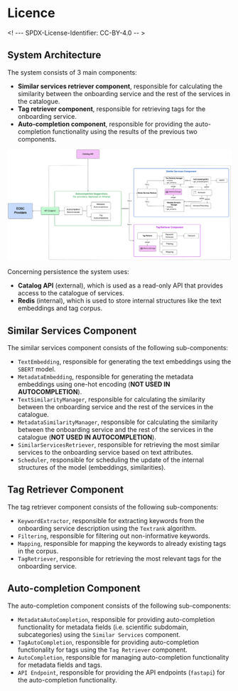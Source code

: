 # Licence

<! --- SPDX-License-Identifier: CC-BY-4.0  -- >

## System Architecture

The system consists of 3 main components:

- **Similar services retriever component**, responsible for calculating the similarity between the onboarding service and the rest of the services in the catalogue.
- **Tag retriever component**, responsible for retrieving tags for the onboarding service.
- **Auto-completion component**, responsible for providing the auto-completion functionality using the results of the previous two components.

![System Architecture](assets/autocompletion_architecture.png)

Concerning persistence the system uses:

- **Catalog API** (external), which is used as a read-only API that provides access to the catalogue of services.
- **Redis** (internal), which is used to store internal structures like the text embeddings and tag corpus.

## Similar Services Component

The similar services component consists of the following sub-components:

- `TextEmbedding`, responsible for generating the text embeddings using the `SBERT` model.
- `MetadataEmbedding`, responsible for generating the metadata embeddings using one-hot encoding (**NOT USED IN AUTOCOMPLETION**).
- `TextSimilarityManager`, responsible for calculating the similarity between the onboarding service and the rest of the services in the catalogue.
- `MetadataSimilarityManager`, responsible for calculating the similarity between the onboarding service and the rest of the services in the catalogue (**NOT USED IN AUTOCOMPLETION**).
- `SimilarServicesRetriever`, responsible for retrieving the most similar services to the onboarding service based on text attributes.
- `Scheduler`, responsible for scheduling the update of the internal structures of the model (embeddings, similarities).

## Tag Retriever Component

The tag retriever component consists of the following sub-components:

- `KeywordExtractor`, responsible for extracting keywords from the onboarding service description using the `Textrank` algorithm.
- `Filtering`, responsible for filtering out non-informative keywords.
- `Mapping`, responsible for mapping the keywords to already existing tags in the corpus.
- `TagRetriever`, responsible for retrieving the most relevant tags for the onboarding service.


## Auto-completion Component

The auto-completion component consists of the following sub-components:

- `MetadataAutoCompletion`, responsible for providing auto-completion functionality for metadata fields (i.e. scientific subdomain, subcategories) using the `Similar Services` component.
- `TagAutoCompletion`, responsible for providing auto-completion functionality for tags using the `Tag Retriever` component.
- `AutoCompletion`, responsible for managing auto-completion functionality for metadata fields and tags.
- `API Endpoint`, responsible for providing the API endpoints (`fastapi`) for the auto-completion functionality.
